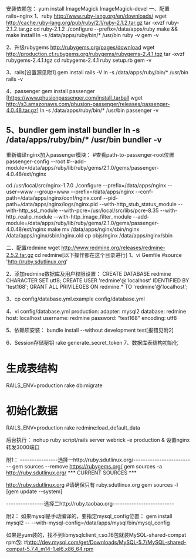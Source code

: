 安装依赖包：
yum install ImageMagick ImageMagick-devel
一、配置rails+nginx
1、ruby
http://www.ruby-lang.org/en/downloads/
wget http://cache.ruby-lang.org/pub/ruby/2.1/ruby-2.1.2.tar.gz
tar -xvzf ruby-2.1.2.tar.gz
cd ruby-2.1.2
./configure --prefix=/data/apps/ruby
make && make install
ln -s /data/apps/ruby/bin/* /usr/bin
ruby -v
gem -v

2、升级rubygems
http://rubygems.org/pages/download
wget http://production.cf.rubygems.org/rubygems/rubygems-2.4.1.tgz
tar -xvzf rubygems-2.4.1.tgz
cd rubygems-2.4.1
ruby setup.rb
gem -v

3、rails[设置源见附1]
gem install rails -V
ln -s /data/apps/ruby/bin/* /usr/bin
rails -v

4、passenger
gem install passenger
[https://www.phusionpassenger.com/install_tarball
wget http://s3.amazonaws.com/phusion-passenger/releases/passenger-4.0.48.tar.gz]
ln -s /data/apps/ruby/bin/* /usr/bin
passenger -v

5、bundler
gem install bundler
ln -s /data/apps/ruby/bin/* /usr/bin
bundler -v
------------------
重新编译nginx加入passenger模块：
#查看path-to-passenger-root位置
passenger-config --root
#--add-module=/data/apps/ruby/lib/ruby/gems/2.1.0/gems/passenger-4.0.48/ext/nginx

cd /usr/local/src/nginx-1.7.0
./configure --prefix=/data/apps/nginx --user=www --group=www --prefix=/data/apps/nginx --conf-path=/data/apps/nginx/conf/nginx.conf --pid-path=/data/apps/nginx/logs/nginx.pid --with-http_stub_status_module --with-http_ssl_module --with-pcre=/usr/local/src/libs/pcre-8.35 --with-http_realip_module --with-http_image_filter_module --add-module=/data/apps/ruby/lib/ruby/gems/2.1.0/gems/passenger-4.0.48/ext/nginx
make
mv /data/apps/nginx/sbin/nginx /data/apps/nginx/sbin/nginx.old
cp objs/nginx /data/apps/nginx/sbin

二、配置redmine
wget http://www.redmine.org/releases/redmine-2.5.2.tar.gz
cd redmine[以下操作都在这个目录进行]
1、vi Gemfile
#source 'http://ruby.sdutlinux.org'

2、添加redmine数据库及用户权限设置：
CREATE DATABASE redmine CHARACTER SET utf8;
CREATE USER 'redmine'@'localhost' IDENTIFIED BY 'test168';
GRANT ALL PRIVILEGES ON redmine.* TO 'redmine'@'localhost';

3、cp config/database.yml.example  config/database.yml 

4、vi config/database.yml
production:
  adapter: mysql2
  database: redmine
  host: localhost
  username: redmine
  password: "test168"
  encoding: utf8

5、依赖项安装：
bundle install --without development test[报错见附2]

6、Session存储秘钥
rake generate_secret_token
7、数据库表结构初始化
# 生成表结构
RAILS_ENV=production rake db:migrate
# 初始化数据
RAILS_ENV=production rake redmine:load_default_data

后台执行：
nohup ruby script/rails server webrick -e production &
设置nginx转发3000端口

附1：
----------------选择一http://ruby.sdutlinux.org/--------------------------
gem sources --remove https://rubygems.org/
gem sources -a http://ruby.sdutlinux.org/
*** CURRENT SOURCES ***

http://ruby.sdutlinux.org
#请确保只有 ruby.sdutlinux.org
gem sources -l
[gem update --system]

----------------选择二http://ruby.taobao.org--------------------------

附2：
如果mysql是手动编译的，要指定mysql_config位置：
gem install mysql2 -- --with-mysql-config=/data/apps/mysql/bin/mysql_config

如果是yum装的，找不到libmysqlclient_r.so.16包就装MySQL-shared-compat rpm包:
#http://dev.mysql.com/get/Downloads/MySQL-5.7/MySQL-shared-compat-5.7.4_m14-1.el6.x86_64.rpm

